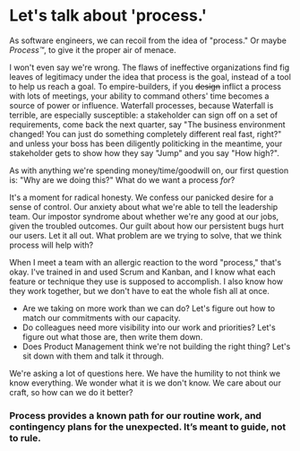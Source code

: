 # Let's talk about 'process.'

As software engineers, we can recoil from the idea of "process." Or maybe *Process™*, to give it the proper air of menace.

I won't even say we're wrong. The flaws of ineffective organizations find fig leaves of legitimacy under the idea that process is the goal, instead of a tool to help us reach a goal. To empire-builders, if you <strike>design</strike> inflict a process with lots of meetings, your ability to command others' time becomes a source of power or influence. Waterfall processes, because Waterfall is terrible, are especially susceptible: a stakeholder can sign off on a set of requirements, come back the next quarter, say "The business environment changed! You can just do something completely different real fast, right?" and unless your boss has been diligently politicking in the meantime, your stakeholder gets to show how they say "Jump" and you say "How high?".

As with anything we're spending money/time/goodwill on, our first question is: "Why are we doing this?" What do we want a process *for*?

It's a moment for radical honesty. We confess our panicked desire for a sense of control. Our anxiety about what we're able to tell the leadership team. Our impostor syndrome about whether we're any good at our jobs, given the troubled outcomes. Our guilt about how our persistent bugs hurt our users. Let it all out. What problem are we trying to solve, that we think process will help with?

When I meet a team with an allergic reaction to the word "process," that's okay. I've trained in and used Scrum and Kanban, and I know what each feature or technique they use is supposed to accomplish. I also know how they work together, but we don't have to eat the whole fish all at once.

- Are we taking on more work than we can do? Let's figure out how to match our commitments with our capacity.
- Do colleagues need more visibility into our work and priorities? Let's figure out what those are, then write them down.
- Does Product Management think we're not building the right thing? Let's sit down with them and talk it through.

We're asking a lot of questions here. We have the humility to not think we know everything. We wonder what it is we don't know. We care about our craft, so how can we do it better?

### Process provides a known path for our routine work, and contingency plans for the unexpected. It’s meant to guide, not to rule.

